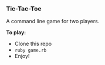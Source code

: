 ### Tic-Tac-Toe 
A command line game for two players. 

**To play:** 
* Clone this repo
* `ruby game.rb`
* Enjoy!
